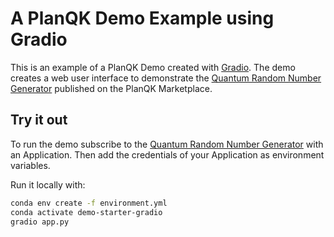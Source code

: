 # A PlanQK Demo Example using Gradio

This is an example of a PlanQK Demo created with [Gradio](https://www.gradio.app).
The demo creates a web user interface to demonstrate the [Quantum Random Number Generator](https://platform.planqk.de/marketplace/apis/88b46e18-3d5f-4674-ba04-0d3416c0decd) published on the PlanQK Marketplace.

## Try it out

To run the demo subscribe to the [Quantum Random Number Generator](https://platform.planqk.de/marketplace/apis/88b46e18-3d5f-4674-ba04-0d3416c0decd) with an Application.
Then add the credentials of your Application as environment variables.

Run it locally with:

```bash 
conda env create -f environment.yml
conda activate demo-starter-gradio
gradio app.py
```
